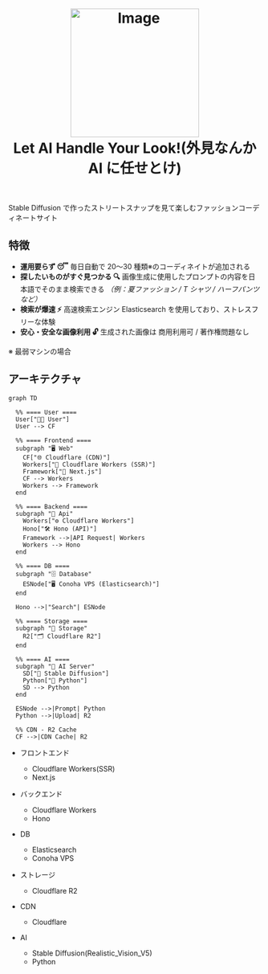 <h1 align="center">

<img width="256" alt="Image" src="https://github.com/user-attachments/assets/52df7212-bdff-4bf8-b66b-258c54367fa7" />
<br/>
Let AI Handle Your Look!(外見なんか AI に任せとけ)
</h1>

<br>

Stable Diffusion で作ったストリートスナップを見て楽しむファッションコーディネートサイト

## 特徴

- **運用要らず 😴** 毎日自動で 20〜30 種類※のコーディネイトが追加される
- **探したいものがすぐ見つかる 🔍** 画像生成に使用したプロンプトの内容を日本語でそのまま検索できる
  _（例：夏ファッション / T シャツ / ハーフパンツ など）_
- **検索が爆速 ⚡️** 高速検索エンジン Elasticsearch を使用しており、ストレスフリーな体験
- **安心・安全な画像利用 🔓** 生成された画像は 商用利用可 / 著作権問題なし

※ 最弱マシンの場合

## アーキテクチャ

```mermaid
graph TD

  %% ==== User ====
  User["🧑‍💻 User"]
  User --> CF

  %% ==== Frontend ====
  subgraph "🖥️ Web"
    CF["🌐 Cloudflare (CDN)"]
    Workers["📄 Cloudflare Workers (SSR)"]
    Framework["🧱 Next.js"]
    CF --> Workers
    Workers --> Framework
  end

  %% ==== Backend ====
  subgraph "🔧 Api"
    Workers["⚙️ Cloudflare Workers"]
    Hono["🛠️ Hono (API)"]
    Framework -->|API Request| Workers
    Workers --> Hono
  end

  %% ==== DB ====
  subgraph "🗄️ Database"
    ESNode["🖥️ Conoha VPS (Elasticsearch)"]
  end

  Hono -->|"Search"| ESNode

  %% ==== Storage ====
  subgraph "💾 Storage"
    R2["🗂️ Cloudflare R2"]
  end

  %% ==== AI ====
  subgraph "🧠 AI Server"
    SD["🎨 Stable Diffusion"]
    Python["🐍 Python"]
    SD --> Python
  end

  ESNode -->|Prompt| Python
  Python -->|Upload| R2

  %% CDN - R2 Cache
  CF -->|CDN Cache| R2
```

- フロントエンド

  - Cloudflare Workers(SSR)
  - Next.js

- バックエンド

  - Cloudflare Workers
  - Hono

- DB

  - Elasticsearch
  - Conoha VPS

- ストレージ

  - Cloudflare R2

- CDN

  - Cloudflare

- AI
  - Stable Diffusion(Realistic_Vision_V5)
  - Python
